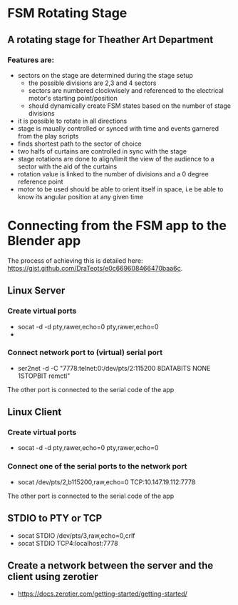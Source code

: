 # FSM Rotating Stage

## A rotating stage for Theather Art Department

### Features are:
- sectors on the stage are determined during the stage setup
  - the possible divisions are 2,3 and 4 sectors
  - sectors are numbered clockwisely and referenced to the electrical motor's starting point/position
  - should dynamically create FSM states based on the number of stage divisions 
- it is possible to rotate in all directions
- stage is maually controlled or synced with time and events garnered from the play scripts
- finds shortest path to the sector of choice
- two halfs of curtains are controlled in sync with the stage
- stage rotations are done to align/limit the view of the audience to a sector with the aid of the curtains
- rotation value is linked to the number of divisions and a 0 degree reference point
- motor to be used should be able to orient itself in space, i.e be able to know its angular position at any given time

# Connecting from the FSM app to the Blender app

The process of achieving this is detailed here: https://gist.github.com/DraTeots/e0c669608466470baa6c.

## Linux Server

### Create virtual ports
- socat -d -d pty,rawer,echo=0 pty,rawer,echo=0
- 
### Connect network port to (virtual) serial port
- ser2net -d -C "7778:telnet:0:/dev/pts/2:115200 8DATABITS NONE 1STOPBIT remctl"

The other port is connected to the serial code of the app

## Linux Client

### Create virtual ports
- socat -d -d pty,rawer,echo=0 pty,rawer,echo=0

### Connect one of the serial ports to the network port
- socat /dev/pts/2,b115200,raw,echo=0 TCP:10.147.19.112:7778

The other port is connected to the serial code of the app

## STDIO to PTY or TCP
- socat STDIO /dev/pts/3,raw,echo=0,crlf
- socat STDIO TCP4:localhost:7778

## Create a network between the server and the client using zerotier
- https://docs.zerotier.com/getting-started/getting-started/

